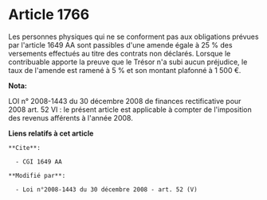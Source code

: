 # Article 1766

Les personnes physiques qui ne se conforment pas aux obligations prévues par l'article 1649 AA sont passibles d'une amende
égale à 25 % des versements effectués au titre des contrats non déclarés. Lorsque le contribuable apporte la preuve que le
Trésor n'a subi aucun préjudice, le taux de l'amende est ramené à 5 % et son montant plafonné à 1 500 €.

**Nota:**

LOI n° 2008-1443 du 30 décembre 2008 de finances rectificative pour 2008 art. 52 VI : le présent article est applicable à
compter de l'imposition des revenus afférents à l'année 2008.

**Liens relatifs à cet article**

	**Cite**:

	  - CGI 1649 AA

	**Modifié par**:

	  - Loi n°2008-1443 du 30 décembre 2008 - art. 52 (V)
